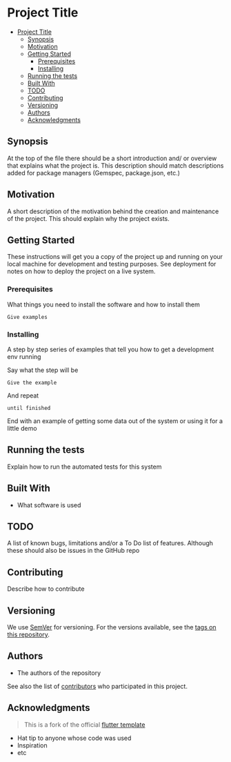 # Project Title

- [Project Title](#project-title)
	- [Synopsis](#synopsis)
	- [Motivation](#motivation)
	- [Getting Started](#getting-started)
		- [Prerequisites](#prerequisites)
		- [Installing](#installing)
	- [Running the tests](#running-the-tests)
	- [Built With](#built-with)
	- [TODO](#todo)
	- [Contributing](#contributing)
	- [Versioning](#versioning)
	- [Authors](#authors)
	- [Acknowledgments](#acknowledgments)

## Synopsis

At the top of the file there should be a short introduction and/ or overview that explains what the project is. This description should match descriptions added for package managers (Gemspec, package.json, etc.)

## Motivation

A short description of the motivation behind the creation and maintenance of the project. This should explain why the project exists.

## Getting Started

These instructions will get you a copy of the project up and running on your local machine for development and testing purposes. See deployment for notes on how to deploy the project on a live system.

### Prerequisites

What things you need to install the software and how to install them

```
Give examples
```

### Installing

A step by step series of examples that tell you how to get a development env running

Say what the step will be

```
Give the example
```

And repeat

```
until finished
```

End with an example of getting some data out of the system or using it for a little demo

## Running the tests

Explain how to run the automated tests for this system

## Built With

* What software is used

## TODO

A list of known bugs, limitations and/or a To Do list of features. Although these should also be issues in the GitHub repo

## Contributing

Describe how to contribute

## Versioning

We use [SemVer](http://semver.org/) for versioning. For the versions available, see the [tags on this repository](https://github.com/your/project/tags).

## Authors

* The authors of the repository

See also the list of [contributors](https://github.com/your/project/contributors) who participated in this project.

## Acknowledgments

> This is a fork of the official [flutter template](https://github.com/flutter/oss_project_template)

* Hat tip to anyone whose code was used
* Inspiration
* etc